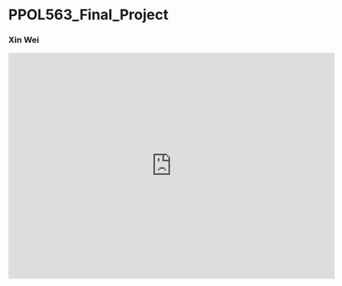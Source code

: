 # PPOL563_Final_Project

### Xin Wei
         
<iframe seamless frameborder="0" src="https://public.tableau.com/views/Class_Tableau_Workbook_16084402257610/Heatmap?:language=zh-Hans&:retry=yes&:display_count=y&:origin=viz_share_link" width='650' height='450'></iframe>

